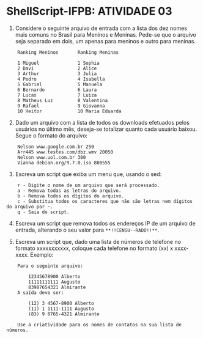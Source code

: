 # ShellScript-IFPB:  ATIVIDADE 03

1. Considere o seguinte arquivo de entrada com a lista dos dez nomes mais comuns no Brasil para Meninos  e  Meninas. Pede-se  que  o  arquivo  seja  separado em dois,  um apenas para  meninos e outro para meninas.

```
    Ranking Meninos       Ranking Meninas

    1 Miguel              1 Sophia
    2 Davi                2 Alice
    3 Arthur              3 Julia
    4 Pedro               4 Isabella
    5 Gabriel             5 Manuela
    6 Bernardo            6 Laura
    7 Lucas               7 Luiza
    8 Matheus Luz         8 Valentina
    9 Rafael              9 Giovanna
    10 Heitor             10 Maria Eduarda
```

2. Dado  um  arquivo  com  a lista de todos  os  downloads efetuados  pelos  usuários  no  último  mês,  deseja-se totalizar quanto cada usuário baixou. Segue o formato do arquivo:

```
    Nelson www.google.com.br 250
    Arr445 www.testes.com/dbz.wmv 20050
    Nelson www.uol.com.br 300
    Vianna debian.org/9.7.0.iso 800555
```

3. Escreva um script que exiba um menu que, usando o sed:

```
    r - Digite o nome de um arquivo que será processado.
    a - Remova todas as letras do arquivo.
    b - Remova todos os dígitos do arquivo.
    c - Substitua todos os caracteres que não são letras nem dígitos do arquivo por ~.
    q - Saia do script.
```

4. Escreva um script que remova todos os endereços IP de um arquivo de entrada, alterando o seu valor para `**!!CENSU--RADO!!**`.

5. Escreva um script que, dado uma lista de números de telefone no formato xxxxxxxxxxx, coloque cada telefone no formato (xx) x xxxx-xxxx. Exemplo:

```
    Para o seguinte arquivo:

        12345678900 Alberto
        11111111111 Augusto
        83987654321 Almirante
    A saída deve ser:

        (12) 3 4567-8900 Alberto
        (11) 1 1111-1111 Augusto
        (83) 9 8765-4321 Almirante

    Use a criatividade para os nomes de contatos na sua lista de números.
```